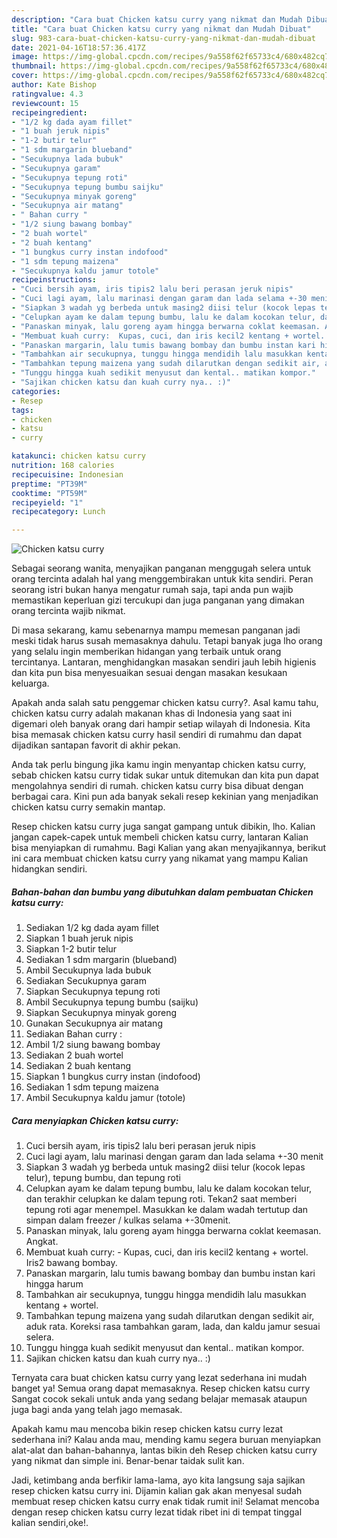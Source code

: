 ```yaml
---
description: "Cara buat Chicken katsu curry yang nikmat dan Mudah Dibuat"
title: "Cara buat Chicken katsu curry yang nikmat dan Mudah Dibuat"
slug: 983-cara-buat-chicken-katsu-curry-yang-nikmat-dan-mudah-dibuat
date: 2021-04-16T18:57:36.417Z
image: https://img-global.cpcdn.com/recipes/9a558f62f65733c4/680x482cq70/chicken-katsu-curry-foto-resep-utama.jpg
thumbnail: https://img-global.cpcdn.com/recipes/9a558f62f65733c4/680x482cq70/chicken-katsu-curry-foto-resep-utama.jpg
cover: https://img-global.cpcdn.com/recipes/9a558f62f65733c4/680x482cq70/chicken-katsu-curry-foto-resep-utama.jpg
author: Kate Bishop
ratingvalue: 4.3
reviewcount: 15
recipeingredient:
- "1/2 kg dada ayam fillet"
- "1 buah jeruk nipis"
- "1-2 butir telur"
- "1 sdm margarin blueband"
- "Secukupnya lada bubuk"
- "Secukupnya garam"
- "Secukupnya tepung roti"
- "Secukupnya tepung bumbu saijku"
- "Secukupnya minyak goreng"
- "Secukupnya air matang"
- " Bahan curry "
- "1/2 siung bawang bombay"
- "2 buah wortel"
- "2 buah kentang"
- "1 bungkus curry instan indofood"
- "1 sdm tepung maizena"
- "Secukupnya kaldu jamur totole"
recipeinstructions:
- "Cuci bersih ayam, iris tipis2 lalu beri perasan jeruk nipis"
- "Cuci lagi ayam, lalu marinasi dengan garam dan lada selama +-30 menit"
- "Siapkan 3 wadah yg berbeda untuk masing2 diisi telur (kocok lepas telur), tepung bumbu, dan tepung roti"
- "Celupkan ayam ke dalam tepung bumbu, lalu ke dalam kocokan telur, dan terakhir celupkan ke dalam tepung roti. Tekan2 saat memberi tepung roti agar menempel. Masukkan ke dalam wadah tertutup dan simpan dalam freezer / kulkas selama +-30menit."
- "Panaskan minyak, lalu goreng ayam hingga berwarna coklat keemasan. Angkat."
- "Membuat kuah curry:  Kupas, cuci, dan iris kecil2 kentang + wortel. Iris2 bawang bombay."
- "Panaskan margarin, lalu tumis bawang bombay dan bumbu instan kari hingga harum"
- "Tambahkan air secukupnya, tunggu hingga mendidih lalu masukkan kentang + wortel."
- "Tambahkan tepung maizena yang sudah dilarutkan dengan sedikit air, aduk rata. Koreksi rasa tambahkan garam, lada, dan kaldu jamur sesuai selera."
- "Tunggu hingga kuah sedikit menyusut dan kental.. matikan kompor."
- "Sajikan chicken katsu dan kuah curry nya.. :)"
categories:
- Resep
tags:
- chicken
- katsu
- curry

katakunci: chicken katsu curry 
nutrition: 168 calories
recipecuisine: Indonesian
preptime: "PT39M"
cooktime: "PT59M"
recipeyield: "1"
recipecategory: Lunch

---
```



![Chicken katsu curry](https://img-global.cpcdn.com/recipes/9a558f62f65733c4/680x482cq70/chicken-katsu-curry-foto-resep-utama.jpg)

Sebagai seorang wanita, menyajikan panganan menggugah selera untuk orang tercinta adalah hal yang menggembirakan untuk kita sendiri. Peran seorang istri bukan hanya mengatur rumah saja, tapi anda pun wajib memastikan keperluan gizi tercukupi dan juga panganan yang dimakan orang tercinta wajib nikmat.

Di masa  sekarang, kamu sebenarnya mampu memesan panganan jadi meski tidak harus susah memasaknya dahulu. Tetapi banyak juga lho orang yang selalu ingin memberikan hidangan yang terbaik untuk orang tercintanya. Lantaran, menghidangkan masakan sendiri jauh lebih higienis dan kita pun bisa menyesuaikan sesuai dengan masakan kesukaan keluarga. 



Apakah anda salah satu penggemar chicken katsu curry?. Asal kamu tahu, chicken katsu curry adalah makanan khas di Indonesia yang saat ini digemari oleh banyak orang dari hampir setiap wilayah di Indonesia. Kita bisa memasak chicken katsu curry hasil sendiri di rumahmu dan dapat dijadikan santapan favorit di akhir pekan.

Anda tak perlu bingung jika kamu ingin menyantap chicken katsu curry, sebab chicken katsu curry tidak sukar untuk ditemukan dan kita pun dapat mengolahnya sendiri di rumah. chicken katsu curry bisa dibuat dengan berbagai cara. Kini pun ada banyak sekali resep kekinian yang menjadikan chicken katsu curry semakin mantap.

Resep chicken katsu curry juga sangat gampang untuk dibikin, lho. Kalian jangan capek-capek untuk membeli chicken katsu curry, lantaran Kalian bisa menyiapkan di rumahmu. Bagi Kalian yang akan menyajikannya, berikut ini cara membuat chicken katsu curry yang nikamat yang mampu Kalian hidangkan sendiri.

<!--inarticleads1-->

##### Bahan-bahan dan bumbu yang dibutuhkan dalam pembuatan Chicken katsu curry:

1. Sediakan 1/2 kg dada ayam fillet
1. Siapkan 1 buah jeruk nipis
1. Siapkan 1-2 butir telur
1. Sediakan 1 sdm margarin (blueband)
1. Ambil Secukupnya lada bubuk
1. Sediakan Secukupnya garam
1. Siapkan Secukupnya tepung roti
1. Ambil Secukupnya tepung bumbu (saijku)
1. Siapkan Secukupnya minyak goreng
1. Gunakan Secukupnya air matang
1. Sediakan  Bahan curry :
1. Ambil 1/2 siung bawang bombay
1. Sediakan 2 buah wortel
1. Sediakan 2 buah kentang
1. Siapkan 1 bungkus curry instan (indofood)
1. Sediakan 1 sdm tepung maizena
1. Ambil Secukupnya kaldu jamur (totole)




<!--inarticleads2-->

##### Cara menyiapkan Chicken katsu curry:

1. Cuci bersih ayam, iris tipis2 lalu beri perasan jeruk nipis
1. Cuci lagi ayam, lalu marinasi dengan garam dan lada selama +-30 menit
1. Siapkan 3 wadah yg berbeda untuk masing2 diisi telur (kocok lepas telur), tepung bumbu, dan tepung roti
1. Celupkan ayam ke dalam tepung bumbu, lalu ke dalam kocokan telur, dan terakhir celupkan ke dalam tepung roti. Tekan2 saat memberi tepung roti agar menempel. Masukkan ke dalam wadah tertutup dan simpan dalam freezer / kulkas selama +-30menit.
1. Panaskan minyak, lalu goreng ayam hingga berwarna coklat keemasan. Angkat.
1. Membuat kuah curry:  - Kupas, cuci, dan iris kecil2 kentang + wortel. Iris2 bawang bombay.
1. Panaskan margarin, lalu tumis bawang bombay dan bumbu instan kari hingga harum
1. Tambahkan air secukupnya, tunggu hingga mendidih lalu masukkan kentang + wortel.
1. Tambahkan tepung maizena yang sudah dilarutkan dengan sedikit air, aduk rata. Koreksi rasa tambahkan garam, lada, dan kaldu jamur sesuai selera.
1. Tunggu hingga kuah sedikit menyusut dan kental.. matikan kompor.
1. Sajikan chicken katsu dan kuah curry nya.. :)




Ternyata cara buat chicken katsu curry yang lezat sederhana ini mudah banget ya! Semua orang dapat memasaknya. Resep chicken katsu curry Sangat cocok sekali untuk anda yang sedang belajar memasak ataupun juga bagi anda yang telah jago memasak.

Apakah kamu mau mencoba bikin resep chicken katsu curry lezat sederhana ini? Kalau anda mau, mending kamu segera buruan menyiapkan alat-alat dan bahan-bahannya, lantas bikin deh Resep chicken katsu curry yang nikmat dan simple ini. Benar-benar taidak sulit kan. 

Jadi, ketimbang anda berfikir lama-lama, ayo kita langsung saja sajikan resep chicken katsu curry ini. Dijamin kalian gak akan menyesal sudah membuat resep chicken katsu curry enak tidak rumit ini! Selamat mencoba dengan resep chicken katsu curry lezat tidak ribet ini di tempat tinggal kalian sendiri,oke!.

